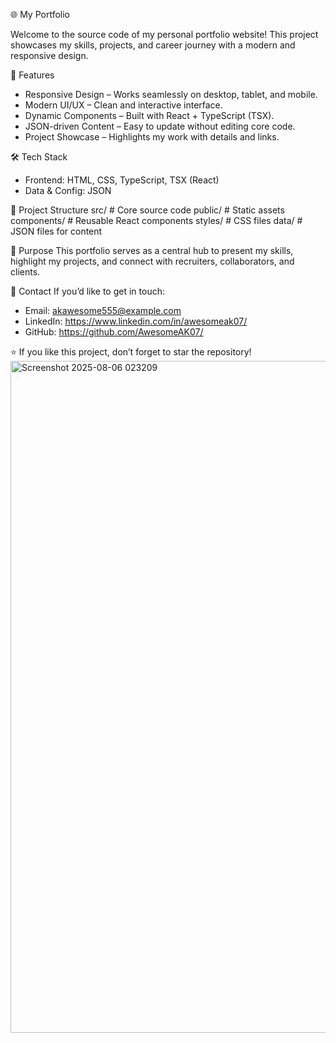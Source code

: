 🌐 My Portfolio

Welcome to the source code of my personal portfolio website!
This project showcases my skills, projects, and career journey with a modern and responsive design.

🚀 Features
- Responsive Design – Works seamlessly on desktop, tablet, and mobile.
- Modern UI/UX – Clean and interactive interface.
- Dynamic Components – Built with React + TypeScript (TSX).
- JSON-driven Content – Easy to update without editing core code.
- Project Showcase – Highlights my work with details and links.

🛠️ Tech Stack
- Frontend: HTML, CSS, TypeScript, TSX (React)
- Data & Config: JSON

📂 Project Structure
src/              # Core source code
public/           # Static assets
components/       # Reusable React components
styles/           # CSS files
data/             # JSON files for content

📌 Purpose
This portfolio serves as a central hub to present my skills, highlight my projects, and connect with recruiters, collaborators, and clients.

📧 Contact
If you’d like to get in touch:
- Email: akawesome555@example.com
- LinkedIn: https://www.linkedin.com/in/awesomeak07/
- GitHub: https://github.com/AwesomeAK07/

⭐ If you like this project, don’t forget to star the repository!
<img width="1905" height="1075" alt="Screenshot 2025-08-06 023209" src="https://github.com/user-attachments/assets/4c824fe1-ca19-470c-890d-d52750de5426" />
